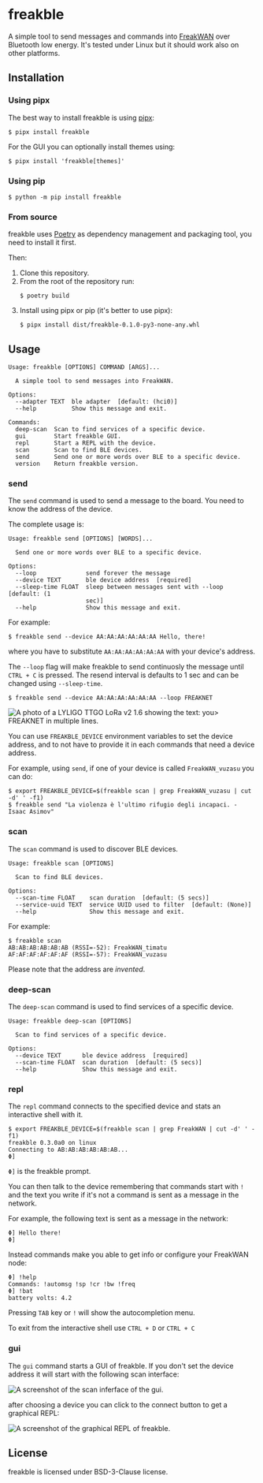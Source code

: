 # freakble

A simple tool to send messages and commands into [FreakWAN](https://github.com/antirez/sx1276-micropython-driver/)
over Bluetooth low energy.
It's tested under Linux but it should work also on other platforms.

## Installation

### Using pipx

The best way to install freakble is using [pipx](https://pypa.github.io/pipx/):
```console
$ pipx install freakble
```

For the GUI you can optionally install themes using:
```console
$ pipx install 'freakble[themes]'
```

### Using pip

```console
$ python -m pip install freakble
```

### From source

freakble uses [Poetry](https://python-poetry.org) as dependency management and
packaging tool, you need to install it first.

Then:

1. Clone this repository.
2. From the root of the repository run:
   ```console
   $ poetry build
   ```
3. Install using pipx or pip (it's better to use pipx):
   ```console
   $ pipx install dist/freakble-0.1.0-py3-none-any.whl
   ```

## Usage

```console
Usage: freakble [OPTIONS] COMMAND [ARGS]...

  A simple tool to send messages into FreakWAN.

Options:
  --adapter TEXT  ble adapter  [default: (hci0)]
  --help          Show this message and exit.

Commands:
  deep-scan  Scan to find services of a specific device.
  gui        Start freakble GUI.
  repl       Start a REPL with the device.
  scan       Scan to find BLE devices.
  send       Send one or more words over BLE to a specific device.
  version    Return freakble version.
```

### send

The `send` command is used to send a message to the board. You need to know the
address of the device.

The complete usage is:
```console
Usage: freakble send [OPTIONS] [WORDS]...

  Send one or more words over BLE to a specific device.

Options:
  --loop              send forever the message
  --device TEXT       ble device address  [required]
  --sleep-time FLOAT  sleep between messages sent with --loop  [default: (1
                      sec)]
  --help              Show this message and exit.
```

For example:

```console
$ freakble send --device AA:AA:AA:AA:AA:AA Hello, there!
```

where you have to substitute `AA:AA:AA:AA:AA:AA` with your device's address.

The `--loop` flag will make freakble to send continuosly the message until
`CTRL + C` is pressed. The resend interval is defaults to 1 sec and can be
changed using `--sleep-time`.

```console
$ freakble send --device AA:AA:AA:AA:AA:AA --loop FREAKNET
```

![A photo of a LYLIGO TTGO LoRa v2 1.6 showing the text: you> FREAKNET in multiple lines.](extras/304f4bb6-4f51-4183-95b9-c329b9bf69ab.jpg)

You can use `FREAKBLE_DEVICE` environment variables to set the device address,
and to not have to provide it in each commands that need a device address.

For example, using `send`, if one of your device is called `FreakWAN_vuzasu`
you can do:

```console
$ export FREAKBLE_DEVICE=$(freakble scan | grep FreakWAN_vuzasu | cut -d' ' -f1)
$ freakble send "La violenza è l'ultimo rifugio degli incapaci. - Isaac Asimov"
```

### scan

The `scan` command is used to discover BLE devices.

```console
Usage: freakble scan [OPTIONS]

  Scan to find BLE devices.

Options:
  --scan-time FLOAT    scan duration  [default: (5 secs)]
  --service-uuid TEXT  service UUID used to filter  [default: (None)]
  --help               Show this message and exit.
```

For example:
```
$ freakble scan
AB:AB:AB:AB:AB:AB (RSSI=-52): FreakWAN_timatu
AF:AF:AF:AF:AF:AF (RSSI=-57): FreakWAN_vuzasu
```

Please note that the address are *invented*.

### deep-scan

The `deep-scan` command is used to find services of a specific device.

```
Usage: freakble deep-scan [OPTIONS]

  Scan to find services of a specific device.

Options:
  --device TEXT      ble device address  [required]
  --scan-time FLOAT  scan duration  [default: (5 secs)]
  --help             Show this message and exit.

```

### repl

The `repl` command connects to the specified device and stats an interactive
shell with it.

```console
$ export FREAKBLE_DEVICE=$(freakble scan | grep FreakWAN | cut -d' ' -f1)
freakble 0.3.0a0 on linux
Connecting to AB:AB:AB:AB:AB:AB...
Φ]
```

`Φ]` is the freakble prompt.

You can then talk to the device remembering that commands start with `!` and
the text you write if it's not a command is sent as a message in the network.

For example, the following text is sent as a message in the network:
```
Φ] Hello there!
Φ]
```

Instead commands make you able to get info or configure your FreakWAN node:
```
Φ] !help
Commands: !automsg !sp !cr !bw !freq
Φ] !bat
battery volts: 4.2
```

Pressing `TAB` key or `!` will show the autocompletion menu.

To exit from the interactive shell use `CTRL + D` or `CTRL + C`

### gui

The `gui` command starts a GUI of freakble. If you don't set the device address
it will start with the following scan interface:

![A screenshot of the scan inferface of the gui.](extras/gui_scan.png)

after choosing a device you can click to the connect button to get a graphical
REPL:

![A screenshot of the graphical REPL of freakble.](extras/gui_repl.png)


## License

freakble is licensed under BSD-3-Clause license.
